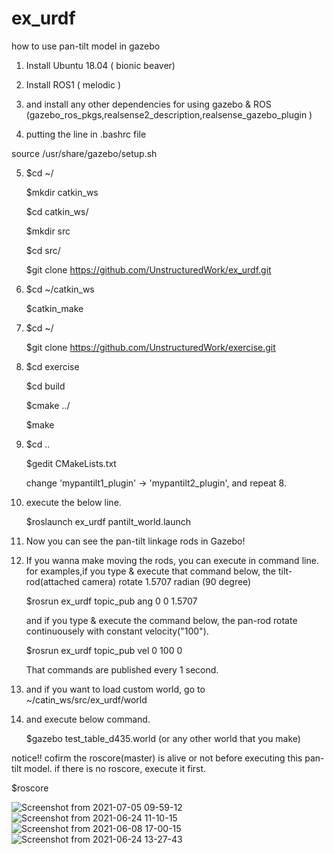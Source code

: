 # ex_urdf
how to use pan-tilt model in gazebo

1. Install Ubuntu 18.04 ( bionic beaver)

2. Install ROS1 ( melodic )

3. and install any other dependencies for using gazebo & ROS (gazebo_ros_pkgs,realsense2_description,realsense_gazebo_plugin )

4. putting the line in .bashrc file

source /usr/share/gazebo/setup.sh  

5. $cd ~/
   
   $mkdir catkin_ws
   
   $cd catkin_ws/
   
   $mkdir src
   
   $cd src/
   
   $git clone https://github.com/UnstructuredWork/ex_urdf.git

6. $cd ~/catkin_ws
   
   $catkin_make

7. $cd ~/
   
   $git clone https://github.com/UnstructuredWork/exercise.git
   
8. $cd exercise
   
   $cd build
   
   $cmake ../
   
   $make

9. $cd ..
   
   $gedit CMakeLists.txt
   
   change 'mypantilt1_plugin' -> 'mypantilt2_plugin', and repeat 8.

10. execute the below line.

    $roslaunch ex_urdf pantilt_world.launch
   
11. Now you can see the pan-tilt linkage rods in Gazebo!

12. If you wanna make moving the rods, you can execute in command line.
    for examples,if you type & execute that command below, the tilt-rod(attached camera) rotate 1.5707 radian (90 degree)
    
    $rosrun ex_urdf topic_pub ang 0 0 1.5707
    
    and if you type & execute the command below, the pan-rod rotate continuousely with constant velocity("100").
   
    $rosrun ex_urdf topic_pub vel 0 100 0
   
    That commands are published every 1 second. 
    
13. and if you want to load custom world, go to ~/catin_ws/src/ex_urdf/world 

14. and execute below command. 
 
    $gazebo test_table_d435.world  (or any other world that you make)
   
   notice!! cofirm the roscore(master) is alive or not before executing this pan-tilt model. if there is no roscore, execute it first. 
   
   $roscore
   
   ![Screenshot from 2021-07-05 09-59-12](https://user-images.githubusercontent.com/18581818/124569138-a4620700-de80-11eb-8c5a-59151285cb64.png)
   ![Screenshot from 2021-06-24 11-10-15](https://user-images.githubusercontent.com/18581818/124569200-b348b980-de80-11eb-86b7-f49361f2eb61.png)
   ![Screenshot from 2021-06-08 17-00-15](https://user-images.githubusercontent.com/18581818/124569513-f99e1880-de80-11eb-96cc-2406976027eb.png)
   ![Screenshot from 2021-06-24 13-27-43](https://user-images.githubusercontent.com/18581818/124569611-11759c80-de81-11eb-8b2c-9f7615f5cfd3.png)
